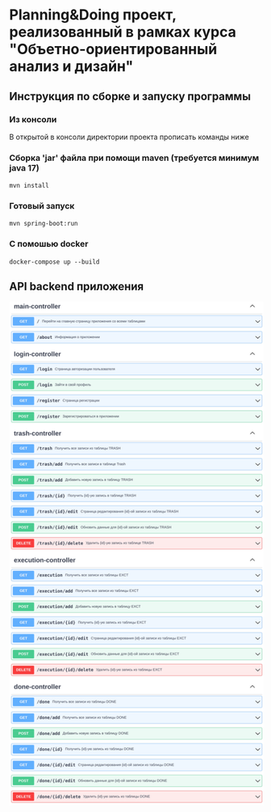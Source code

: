# Planning&Doing проект, реализованный в рамках курса "Объетно-ориентированный анализ и дизайн"
## Инструкция по сборке и запуску программы
### Из консоли
В открытой в консоли директории проекта прописать команды ниже
### Сборка 'jar' файла при помощи maven (требуется минимум java 17)
```
mvn install
```
### Готовый запуск
```
mvn spring-boot:run
```
### С помошью docker
```
docker-compose up --build
```
## API backend приложения 
![laptopController](editor.swagger.io.png)